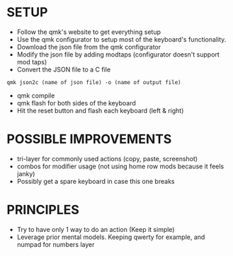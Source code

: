 <!--==================-->
# SETUP
<!--==================-->
- Follow the qmk's website to get everything setup
- Use the qmk configurator to setup most of the keyboard's functionality.
- Download the json file from the qmk configurator
- Modify the json file by adding modtaps (configurator doesn't support mod taps)
- Convert the JSON file to a C file
```
qmk json2c (name of json file) -o (name of output file)
```
- qmk compile
- qmk flash for both sides of the keyboard
- Hit the reset button and flash each keyboard (left & right)

<!--==================-->
# POSSIBLE IMPROVEMENTS
<!--==================-->
- tri-layer for commonly used actions (copy, paste, screenshot)
- combos for modifier usage (not using home row mods because it feels janky)
- Possibly get a spare keyboard in case this one breaks

<!--==================-->
# PRINCIPLES
<!--==================-->
- Try to have only 1 way to do an action (Keep it simple)
- Leverage prior mental models. Keeping qwerty for example, and numpad
for numbers layer

